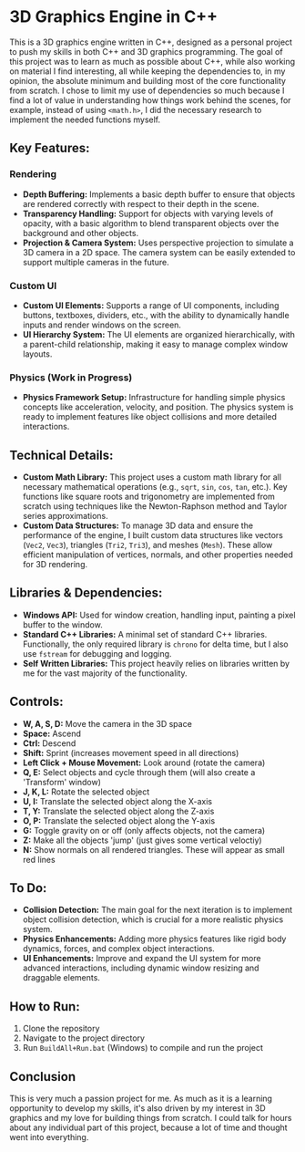# 3D Graphics Engine in C++

This is a 3D graphics engine written in C++, designed as a personal project to push my skills in both C++ and 3D graphics programming. The goal of this project was to learn as much as possible about C++, while also working on material I find interesting, all while keeping the dependencies to, in my opinion, the absolute minimum and building most of the core functionality from scratch. I chose to limit my use of dependencies so much because I find a lot of value in understanding how things work behind the scenes, for example, instead of using `<math.h>`, I did the necessary research to implement the needed functions myself.

## Key Features:

### Rendering
- **Depth Buffering:** Implements a basic depth buffer to ensure that objects are rendered correctly with respect to their depth in the scene.
- **Transparency Handling:** Support for objects with varying levels of opacity, with a basic algorithm to blend transparent objects over the background and other objects.
- **Projection & Camera System:** Uses perspective projection to simulate a 3D camera in a 2D space. The camera system can be easily extended to support multiple cameras in the future.

### Custom UI
- **Custom UI Elements:** Supports a range of UI components, including buttons, textboxes, dividers, etc., with the ability to dynamically handle inputs and render windows on the screen.
- **UI Hierarchy System:** The UI elements are organized hierarchically, with a parent-child relationship, making it easy to manage complex window layouts.

### Physics (Work in Progress)
- **Physics Framework Setup:** Infrastructure for handling simple physics concepts like acceleration, velocity, and position. The physics system is ready to implement features like object collisions and more detailed interactions.

## Technical Details:

- **Custom Math Library:** This project uses a custom math library for all necessary mathematical operations (e.g., `sqrt`, `sin`, `cos`, `tan`, etc.). Key functions like square roots and trigonometry are implemented from scratch using techniques like the Newton-Raphson method and Taylor series approximations.
- **Custom Data Structures:** To manage 3D data and ensure the performance of the engine, I built custom data structures like vectors (`Vec2`, `Vec3`), triangles (`Tri2`, `Tri3`), and meshes (`Mesh`). These allow efficient manipulation of vertices, normals, and other properties needed for 3D rendering.

## Libraries & Dependencies:
- **Windows API:** Used for window creation, handling input, painting a pixel buffer to the window.
- **Standard C++ Libraries:** A minimal set of standard C++ libraries. Functionally, the only required library is  `chrono` for delta time, but I also use `fstream` for debugging and logging.
- **Self Written Libraries:** This project heavily relies on libraries written by me for the vast majority of the functionality.

## Controls:
- **W, A, S, D:** Move the camera in the 3D space
- **Space:** Ascend
- **Ctrl:** Descend
- **Shift:** Sprint (increases movement speed in all directions)
- **Left Click + Mouse Movement:** Look around (rotate the camera)
- **Q, E:** Select objects and cycle through them (will also create a 'Transform' window)
- **J, K, L:** Rotate the selected object
- **U, I:** Translate the selected object along the X-axis
- **T, Y:** Translate the selected object along the Z-axis
- **O, P:** Translate the selected object along the Y-axis
- **G:** Toggle gravity on or off (only affects objects, not the camera)
- **Z:** Make all the objects 'jump' (just gives some vertical veloctiy)
- **N:** Show normals on all rendered triangles. These will appear as small red lines

## To Do:
- **Collision Detection:** The main goal for the next iteration is to implement object collision detection, which is crucial for a more realistic physics system.
- **Physics Enhancements:** Adding more physics features like rigid body dynamics, forces, and complex object interactions.
- **UI Enhancements:** Improve and expand the UI system for more advanced interactions, including dynamic window resizing and draggable elements.

## How to Run:
1. Clone the repository
2. Navigate to the project directory
3. Run `BuildAll+Run.bat` (Windows) to compile and run the project

## Conclusion
This is very much a passion project for me. As much as it is a learning opportunity to develop my skills, it's also driven by my interest in 3D graphics and my love for building things from scratch. I could talk for hours about any individual part of this project, because a lot of time and thought went into everything.
